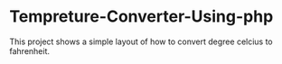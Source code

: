 # Tempreture-Converter-Using-php

This project shows a simple layout of how to convert degree celcius to fahrenheit. 
